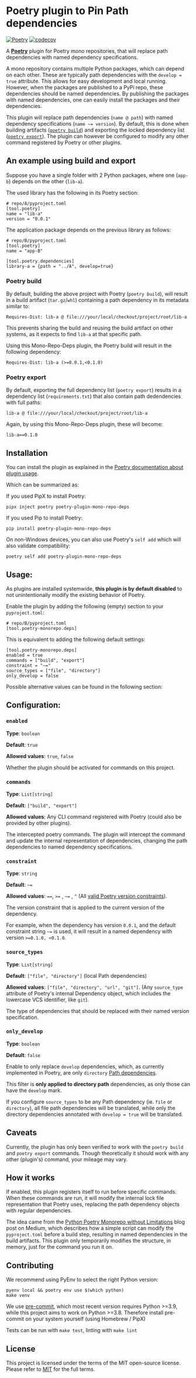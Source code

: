 # Poetry plugin to Pin Path dependencies

[![Poetry](https://img.shields.io/endpoint?url=https://python-poetry.org/badge/v0.json)](https://python-poetry.org/)
[![codecov](https://codecov.io/gh/gerbenoostra/poetry-plugin-mono-repo-deps/graph/badge.svg?token=O6NQ6H0IVN)](https://codecov.io/gh/gerbenoostra/poetry-plugin-mono-repo-deps)

A [**Poetry**](https://python-poetry.org/) plugin for Poetry mono repositories, that will replace path dependencies with named dependency specifications.

A mono repository contains multiple Python packages, which can depend on each other.
These are typically path dependencies with the `develop = true` attribute.
This allows for easy development and local running.
However, when the packages are published to a PyPi repo, these dependencies should be named dependencies.
By publishing the packages with named dependencies, one can easily install the packages and their dependencies.

This plugin will replace path dependencies (`name @ path`) with named dependency specifications (`name ~= version`).
By default, this is done when building artifacts ([`poetry build`](https://python-poetry.org/docs/main/cli/#build)) and exporting the locked dependency list ([`poetry export`](https://github.com/python-poetry/poetry-plugin-export)).
The plugin can however be configured to modify any other command registered by Poetry or other plugins.

## An example using build and export

Suppose you have a single folder with 2 Python packages, where one (`app-b`) depends on the other (`lib-a`).

The used library has the following in its Poetry section:

```{toml}
# repo/A/pyproject.toml
[tool.poetry]
name = "lib-a"
version = "0.0.1"
```

The application package depends on the previous library as follows:

```{toml}
# repo/B/pyproject.toml
[tool.poetry]
name = "app-B"

[tool.poetry.dependencies]
library-a = {path = "../A", develop=true}
```

### Poetry build

By default, building the above project with Poetry (`poetry build`), will result in a build artifact (`tar.gz`/`whl`) containing a path dependency in its metadata similar to:

```
Requires-Dist: lib-a @ file:///your/local/checkout/project/root/lib-a
```

This prevents sharing the build and reusing the build artifact on other systems, as it expects to find `lib-a` at that specific path.

Using this Mono-Repo-Deps plugin, the Poetry build will result in the following dependency:

```
Requires-Dist: lib-a (>=0.0.1,<0.1.0)
```

### Poetry export

By default, exporting the full dependency list (`poetry export`) results in a dependency list (`requirements.txt`) that also contain path dedendencies with full paths:

```
lib-a @ file:///your/local/checkout/project/root/lib-a
```

Again, by using this Mono-Repo-Deps plugin, these will become:

```
lib-a==0.1.0
```

## Installation

You can install the plugin as explained in the [Poetry documentation about plugin usage](https://python-poetry.org/docs/main/plugins/#using-plugins).

Which can be summarized as:

If you used PipX to install Poetry:

```
pipx inject poetry poetry-plugin-mono-repo-deps
```

If you used Pip to install Poetry:

```
pip install poetry-plugin-mono-repo-deps
```

On non-Windows devices, you can also use Poetry's `self add` which will also validate compatibility:

```shell
poetry self add poetry-plugin-mono-repo-deps
```

## Usage:

As plugins are installed systemwide, **this plugin is by default disabled** to not unintentionally modify the existing behavior of Poetry.

Enable the plugin by adding the following (empty) section to your `pyproject.toml`:

```{toml}
# repo/B/pyproject.toml
[tool.poetry-monorepo.deps]
```

This is equivalent to adding the following default settings:

```{toml}
[tool.poetry-monorepo.deps]
enabled = true
commands = ["build", "export"]
constraint = "~="
source_types = ["file", "directory"]
only_develop = false
```

Possible alternative values can be found in the following section:

## Configuration:

### `enabled`

**Type**: `boolean`

**Default**: `true`

**Allowed values**: `true`, `false`

Whether the plugin should be activated for commands on this project.

### `commands`

**Type**: `List[string]`

**Default**: `["build", "export"]`

**Allowed values**: Any CLI command registered with Poetry (could also be provided by other plugins).

The intercepted poetry commands.
The plugin will intercept the command and update the internal representation of dependencies, changing the path dependencies to named dependency specifications.

### `constraint`

**Type**: `string`

**Default**: `~=`

**Allowed values**: `==`, `>=` , `~=` , `^` (All [valid Poetry version constraints](https://python-poetry.org/docs/dependency-specification/)).

The version constraint that is applied to the current version of the dependency.

For example, when the dependency has version `0.0.1`, and the default constraint string `~=` is used, it will result in a named dependency with version `>=0.1.0, <0.1.0`.

### `source_types`

**Type**: `List[string]`

**Default**: `["file", "directory"]` (local Path dependencies)

**Allowed values**: `["file", "directory", "url", "git"]`. (Any `source_type` attribute of Poetry's internal Dependency object, which includes the lowercase VCS identifier, like `git`).

The type of dependencies that should be replaced with their named version specification.

### `only_develop`

**Type**: `boolean`

**Default**: `false`

Enable to only replace `develop` dependencies, which, as currently implemented in Poetry, are only `directory` [Path dependencies](https://python-poetry.org/docs/main/dependency-specification/#path-dependencies).

This filter is **only applied to directory path** dependencies, as only those can have the `develop` mark.

If you configure `source_types` to be any Path dependency (ie. `file` or `directory`), all file path dependencies will be translated, while only the directory dependencies annotated with `develop = true` will be translated.

## Caveats

Currently, the plugin has only been verified to work with the `poetry build` and `poetry export` commands.
Though theoretically it should work with any other (plugin's) command, your mileage may vary.

## How it works

If enabled, this plugin registers itself to run before specific commands.
When these commands are run, it will modify the internal lock file representation that Poetry uses, replacing the path dependency objects with regular dependencies.

The idea came from the [Python Poetry Monorepo without Limitations](https://gerben-oostra.medium.com/python-poetry-mono-repo-without-limitations-dd63b47dc6b8) blog post on Medium, which describes how a simple script can modify the `pyproject.toml` before a build step, resulting in named dependencies in the build artifacts.
This plugin only temporarily modifies the structure, in memory, just for the command you run it on.

## Contributing

We recommend using PyEnv to select the right Python version:

```
pyenv local && poetry env use $(which python)
make venv
```

We use [pre-commit](https://pre-commit.com/), which most recent version requires Python >=3.9, while this project aims to work on Python >=3.8.
Therefore install pre-commit on your system yourself (using Homebrew / PipX)

Tests can be run with `make test`, linting with `make lint`

## License

This project is licensed under the terms of the MIT open-source license. Please refer to [MIT](https://github.com/gerbenoostra/poetry-plugin-mono-repo-deps/blob/HEAD/LICENSE) for the full terms.
